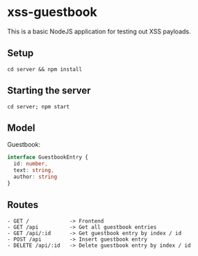 # xss-guestbook

This is a basic NodeJS application for testing out XSS payloads.

## Setup

`cd server && npm install`

## Starting the server

`cd server; npm start`

## Model

Guestbook: 
```TypeScript
interface GuestbookEntry {
  id: number,
  text: string,
  author: string
}
```

## Routes
```text
- GET /             -> Frontend
- GET /api          -> Get all guestbook entries
- GET /api/:id      -> Get guestbook entry by index / id
- POST /api         -> Insert guestbook entry
- DELETE /api/:id   -> Delete guestbook entry by index / id
```

